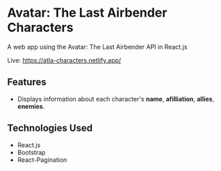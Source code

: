 # Avatar: The Last Airbender Characters

A web app using the Avatar: The Last Airbender API in React.js

Live: https://atla-characters.netlify.app/

## Features
- Displays information about each character's <strong>name</strong>, <strong>afilliation</strong>, <strong>allies</strong>, <strong>enemies</strong>.

## Technologies Used
- React.js
- Bootstrap
- React-Pagination

